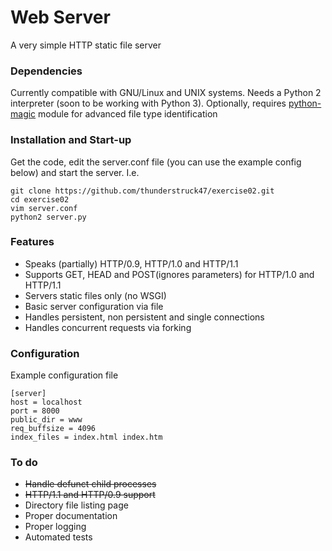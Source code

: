 # Web Server

A very simple HTTP static file server

### Dependencies

Currently compatible with GNU/Linux and UNIX systems. Needs a Python 2 interpreter (soon to be working with Python 3). Optionally, requires [python-magic](https://github.com/ahupp/python-magic) module for advanced file type identification

### Installation and Start-up

Get the code, edit the server.conf file (you can use the example config below) and start the server. I.e.
````
git clone https://github.com/thunderstruck47/exercise02.git
cd exercise02
vim server.conf
python2 server.py
````

### Features

* Speaks (partially) HTTP/0.9, HTTP/1.0 and HTTP/1.1
* Supports GET, HEAD and POST(ignores parameters) for HTTP/1.0 and HTTP/1.1
* Servers static files only (no WSGI)
* Basic server configuration via file
* Handles persistent, non persistent and single connections
* Handles concurrent requests via forking

### Configuration

Example configuration file

````
[server]
host = localhost
port = 8000
public_dir = www
req_buffsize = 4096
index_files = index.html index.htm
````

### To do

* ~~Handle defunct child processes~~
* ~~HTTP/1.1 and HTTP/0.9 support~~
* Directory file listing page
* Proper documentation
* Proper logging
* Automated tests